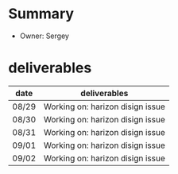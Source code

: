 # Summary
* Owner: Sergey

# deliverables
| date  | deliverables |
|--- | ---|
| 08/29  | Working on: harizon disign issue |
| 08/30  | Working on: harizon disign issue |
| 08/31  | Working on: harizon disign issue |
| 09/01  | Working on: harizon disign issue |
| 09/02  | Working on: harizon disign issue |